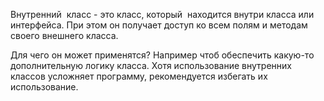 Внутренний &nbsp;класс - это класс, который &nbsp;находится внутри класса или интерфейса. При этом он получает доступ ко всем полям и методам своего внешнего класса.

Для чего он может применятся? Например чтоб обеспечить какую-то дополнительную логику класса. Хотя использование внутренних классов усложняет программу, рекомендуется избегать их использование.